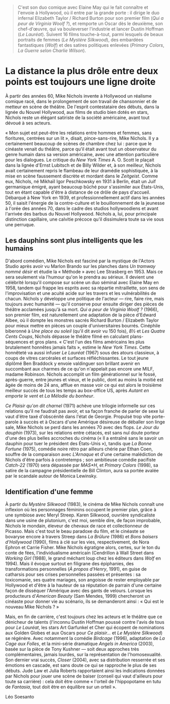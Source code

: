 > C'est son duo comique avec Elaine May qui le fait connaître et l'envoie à Hollywood, où il entre par la grande porte : il dirige le duo infernal Elizabeth Taylor / Richard Burton pour son premier film (_Qui a peur de Virginia Woolf ?_), et remporte un Oscar dès le deuxième, son chef-d'œuvre, qui va bouleverser l'industrie et lancer Dustin Hoffman (_Le Lauréat_). Suivent 16 films touche-à-tout, parmi lesquels de beaux portraits de femmes (_Le Mystère Silkwood_), des embardées fantastiques (_Wolf_) et des satires politiques enlevées (_Primary Colors_, _La Guerre selon Charlie Wilson_).

# La distance la plus drôle entre deux points est toujours une ligne droite

À partir des années 60, Mike Nichols invente à Hollywood un réalisme comique racé, dans le prolongement de son travail de chansonnier et de metteur en scène de théâtre. De l'esprit contestataire des débuts, dans la lignée du Nouvel Hollywood, aux films de studio bien dotés en stars, Nichols reste un élégant satiriste de la société américaine, avant tout dévoué à ses acteurs.

« Mon sujet est peut-être les relations entre hommes et femmes, sans fioritures, centrées sur un lit », disait, pince-sans-rire, Mike Nichols. Il y a certainement beaucoup de scènes de chambre chez lui : parce que le cinéaste venait du théâtre, parce qu'il était avant tout un observateur du genre humain dans sa version américaine, avec une attention particulière pour les dialogues. Le critique du _New York Times_ A. O. Scott le plaçait dans la lignée d'Ernst Lubitsch et de Billy Wilder et, à son meilleur, Nichols avait certainement repris le flambeau de leur dramédie sophistiquée, à la mise en scène faussement discrète et mordant dans le _Zeitgeist_. Comme eux, Nichols, né Mikhaïl Igor Peschkowsky en 1931 à Berlin, était un Juif germanique émigré, ayant beaucoup bûché pour s'assimiler aux États-Unis, tout en étant capable d'être à distance de ce drôle de pays d'accueil. Débarqué à New York en 1939, et professionnellement actif dans les années 50, il saisit l'énergie de la contre-culture et le bouillonnement de la jeunesse à l'orée des années 70, dans le cadre des studios hollywoodiens et avant l'arrivée des barbus du Nouvel Hollywood. Nichols a, lui, pour principale distinction capillaire, une calvitie précoce qu'il dissimulera toute sa vie sous une perruque.

## Les dauphins sont plus intelligents que les humains

D'abord comédien, Mike Nichols est fasciné par la mystique de l'Actors Studio après avoir vu Marlon Brando sur les planches dans _Un tramway nommé désir_ et étudie la « Méthode » avec Lee Strasberg en 1953. Mais ce sera seulement via l'humour qu'on le prendra au sérieux. Il devient une célébrité lorsqu'il compose sur scène un duo séminal avec Elaine May en 1958, tandem qui frappe les esprits avec sa répartie mitraillette, son sens de l'improvisation et une acuité acide sur les travers et les vulnérabilités de chacun. Nichols y développe une politique de l'acteur — rire, faire rire, mais toujours avec humanité — qu'il conserve pour ensuite diriger des pièces de théâtre acclamées jusqu'à sa mort. _Qui a peur de Virginia Woolf ?_ (1966), son premier film, est naturellement une adaptation de la pièce d'Edward Albee, où il dompte les monstres sacrés Richard Burton / Elizabeth Taylor pour mieux mettre en pièces un couple d'universitaires bourrés. Cinéphile biberonné à _Une place au soleil_ (qu'il dit avoir vu 150 fois), _8½_ et _Les Quatre Cents Coups_, Nichols dépasse le théâtre filmé en calculant plans-séquences et gros plans. « C'est l'un des films américains les plus brutalement honnêtes jamais faits », estime le _New York Times_. Cette honnêteté va aussi infuser _Le Lauréat_ (1967) sous des atours classieux, à coups de vitres carcérales et surfaces réfléchissantes. Le tout jeune diplômé Ben Braddock y envoie valdinguer son brillant avenir en succombant aux charmes de ce qu'on n'appelait pas encore une MILF, madame Robinson. Nichols accomplit un film générationnel sur le fossé, après-guerre, entre jeunes et vieux, et le public, dont au moins la moitié est âgée de moins de 24 ans, afflue en masse voir ce qui est alors le troisième meilleur succès de tous les temps au box-office US, après _Autant en emporte le vent_ et _La Mélodie du bonheur_.

_Ce Plaisir qu'on dit charnel_ (1971) achève une trilogie informelle sur ces relations qu'il ne faudrait pas avoir, et sa façon franche de parler de sexe lui vaut d'être taxé d'obscénité dans l'état de Georgie. Propulsé trop vite porte-parole à succès et à Oscars d'une Amérique désireuse de déballer son linge sale, Mike Nichols se perd dans les années 70 avec des flops. _Le Jour du dauphin_ (1973), sur les relations entre cétacés, est sans nul doute porteur d'une des plus belles accroches du cinéma (« Il a entraîné sans le savoir un dauphin pour tuer le président des États-Unis »), tandis que _La Bonne Fortune_ (1975), comédie noire rétro par ailleurs chérie par Ethan Coen, souffre de la comparaison avec _L'Arnaque_ et d'une certaine malédiction de Nichols d'être parfois à contretemps ; son ambitieuse comédie pacifiste _Catch-22_ (1970) sera dépassée par _M*A*S\*H_, et _Primary Colors_ (1998), sa satire de la campagne présidentielle de Bill Clinton, aura sa portée avalée par le scandale autour de Monica Lewinsky.

## Identification d'une femme

À partir du _Mystère Silkwood_ (1983), le cinéma de Mike Nichols connaît une inflexion où les personnages féminins occupent le premier plan, grâce à une symbiose avec Meryl Streep. Karen Silkwood, ouvrière syndicaliste dans une usine de plutonium, c'est moi, semble dire, de façon improbable, Nichols le mondain, éleveur de chevaux de race et collectionneur de Picasso. Mais c'est tout le beau paradoxe du film, et le cinéaste se bovaryse encore à travers Streep dans _La Brûlure_ (1986) et _Bons baisers d'Hollywood_ (1990), films à clé sur les vies, respectivement, de Nora Ephron et Carrie Fisher. Mike Nichols égratigne alors, certes, sur le ton du conte de fées, l'individualisme américain (Cendrillon à Wall Street dans _Working Girl_ (1988), le grand méchant loup chez les éditeurs dans _Wolf_ en 1994). Mais il évoque surtout en filigrane des épiphanies, des transformations personnelles (_À propos d'Henry_, 1991), en guise de catharsis pour ses crises personnelles passées et présentes : sa toxicomanie, ses quatre mariages, son angoisse de rester employable par Hollywood et d'être à la hauteur de sa réputation de parrain d'une certaine façon de disséquer l'Amérique avec des gants de velours. Lorsque les producteurs d'_American Beauty_ (Sam Mendes, 1999) chercheront un cinéaste pour donner vie au scénario, ils se demanderont ainsi : « Qui est le nouveau Mike Nichols ? »

Mais, en fin de carrière, c'est toujours chez les acteurs et le théâtre que ce dénicheur de talents (l'inconnu Dustin Hoffman poussé contre l'avis de tous pour _Le Lauréat_, les stars Art Garfunkel et Cher qui écopent de nominations aux Golden Globes et aux Oscars pour _Ce plaisir..._ et _Le Mystère Silkwood_) se régénère. Avec notamment la comédie _Birdcage_ (1996), adaptation de _La Cage aux Folles_, et la mini-série dramatique _Angels in America_ (2003), basée sur la pièce de Tony Kushner — soit deux approches très complémentaires, jamais lourdes, sur la représentation de l'homosexualité. Son dernier vrai succès, _Closer_ (2004), avec sa distribution resserrée et ses émotions en cascade, est sans doute ce qui se rapproche le plus de ses débuts. Jude Law et Julia Roberts rapportaient ainsi les indications données par Nichols pour jouer une scène de baiser (conseil qui vaut d'ailleurs pour toute sa carrière) : cela doit être comme « l'orteil de l'hippopotame en tutu de _Fantasia_, tout doit être en équilibre sur un orteil ».

<div class="author">Léo Soesanto</div>

